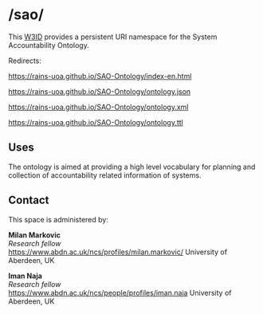 

# /sao/
This [W3ID](https://w3id.org) provides a persistent URI namespace for the System Accountability Ontology.

Redirects: 

https://rains-uoa.github.io/SAO-Ontology/index-en.html

https://rains-uoa.github.io/SAO-Ontology/ontology.json

https://rains-uoa.github.io/SAO-Ontology/ontology.xml

https://rains-uoa.github.io/SAO-Ontology/ontology.ttl

## Uses
The ontology is aimed at providing a high level vocabulary for planning and collection of accountability related information of systems.  

## Contact
This space is administered by:  

**Milan Markovic**  
*Research fellow*  
https://www.abdn.ac.uk/ncs/profiles/milan.markovic/
University of Aberdeen, UK 

**Iman Naja**  
*Research fellow*  
https://www.abdn.ac.uk/ncs/people/profiles/iman.naja
University of Aberdeen, UK 
